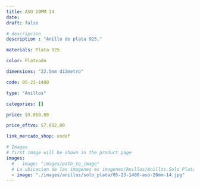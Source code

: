 ```yaml
---
title: ASO 20MM 14
date: 
draft: false

# descripcion
description : "Anillo de plata 925."

materials: Plata 925

color: Plateado

dimensions: "22.5mm diámetro"

code: 05-23-1400

type: "Anillos"

categories: []

price: $9.050,00

price_eftvo: $7.692,00

link_mercado_shop: undef

# Images
# first image will be shown in the product page
images:
  # - image: "images/path_to_image"
  # La ubicacion de las imagenes es imagenes/Anillos/Anillos.Solo Plata/05-23-1400-aso-20mm-14
  - image: "./images/anillos/solo_plata/05-23-1400-aso-20mm-14.jpg"
---
```

